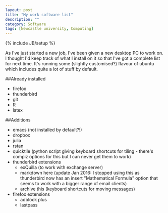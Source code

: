 ```yaml
---
layout: post
title: "My work software list"
description: ""
category: Software
tags: [Newcastle university, Computing]
---
```

{% include JB/setup %}

As I've just started a new job, I've been given a new desktop PC to work on.
I thought I'd keep track of what I install on it so that I've got a complete list for next time.
It's running some (slightly customised?) flavour of ubuntu which includes quite a lot of stuff by default.

##Already installed

- firefox
- thunderbird
- git
- R
- latex

##Additions

- emacs (not installed by default?!)
- dropbox
- julia
- rstan
- quicktile (python script giving keyboard shortcuts for tiling - there's compiz options for this but I can never get them to work)
- thunderbird extensions
  - exQuilla (to work with exchange server)
  - markdown here (update Jan 2016: I stopped using this as thunderbird now has an insert "Mathematical Formula" option that seems to work with a bigger range of email clients)
  - archive this (keyboard shortcuts for moving messages)
- firefox extensions
  - adblock plus
  - lastpass